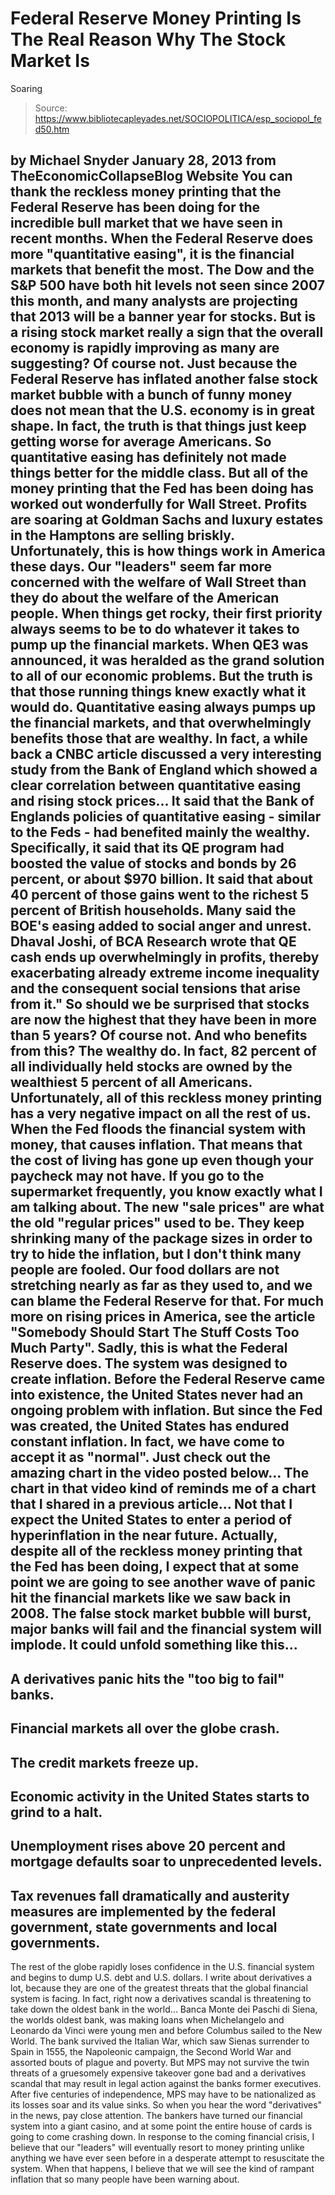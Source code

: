 # Federal Reserve Money Printing Is The Real Reason Why The Stock Market Is 
Soaring

> Source: https://www.bibliotecapleyades.net/SOCIOPOLITICA/esp_sociopol_fed50.htm

by Michael Snyder
January 28, 2013
from
TheEconomicCollapseBlog Website
You can thank the reckless money printing that
the Federal Reserve has been doing for the incredible bull market that we
have seen in recent months.
When
the Federal Reserve does more "quantitative
easing", it is the financial markets that benefit the most. The Dow and the
S&P 500 have both hit levels not seen since 2007 this month, and many
analysts are projecting that 2013 will be a banner year for stocks.
But is a rising stock market really a sign that
the overall economy is rapidly improving as many are suggesting? Of course
not.
Just because the Federal Reserve has inflated
another false stock market bubble with a bunch of
funny money does not mean
that the U.S. economy is in great shape.
In fact, the truth is that things just
keep getting worse for average Americans.
So quantitative easing has definitely not made
things better for the middle class.
But all of the money printing that the Fed has
been doing has worked out wonderfully for Wall Street. Profits are soaring
at
Goldman Sachs and luxury estates
in the Hamptons are selling briskly.
Unfortunately, this is how things work in
America these days.
Our "leaders" seem far more concerned with the welfare
of Wall Street than they do about the welfare of the American people. When
things get rocky, their first priority always seems to be to do whatever it
takes to pump up the financial markets.
When QE3 was announced, it was heralded as the
grand solution to all of our economic problems. But the truth is that those
running things knew exactly what it would do. Quantitative easing always
pumps up the financial markets, and that overwhelmingly benefits those that
are wealthy.
In fact, a while back a
CNBC article discussed a very interesting study from the Bank of England
which showed a clear correlation between quantitative easing and rising
stock prices...
It said that
the Bank of Englands policies of quantitative easing - similar to the
Feds - had benefited mainly the wealthy.
Specifically,
it said that its QE program had boosted the value of stocks and bonds by
26 percent, or about $970 billion. It said that about 40 percent of
those gains went to the richest 5 percent of British households.
Many said the
BOE's easing added to social anger and unrest. Dhaval Joshi, of BCA
Research wrote that QE cash ends up overwhelmingly in profits, thereby
exacerbating already extreme income inequality and the consequent social
tensions that arise from it."
So should we be surprised that stocks are now
the highest that they have been in more than 5 years? Of course not.
And who benefits from this? The wealthy do.
In fact,
82 percent of all individually held stocks are owned by the wealthiest 5
percent of all Americans.
Unfortunately, all of this reckless money
printing has a very negative impact on all the rest of us. When the Fed
floods the financial system with money, that causes inflation. That means
that the cost of living has gone up even though your paycheck may not have.
If you go to the supermarket frequently, you
know exactly what I am talking about. The new "sale prices" are what the old
"regular prices" used to be. They keep shrinking many of the package sizes
in order to try to hide the inflation, but I don't think many people are
fooled. Our food dollars are not stretching nearly as far as they used to,
and we can blame the Federal Reserve for that.
For much more on rising prices in America, see
the article "Somebody
Should Start The Stuff Costs Too Much Party".
Sadly, this is what the Federal Reserve does.
The system
was designed to create inflation. Before the Federal Reserve came into
existence, the United States never had an ongoing problem with inflation.
But since the Fed was created, the United States has endured constant
inflation. In fact, we have come to accept it as "normal".
Just check out the amazing chart
in the video posted below...
The chart in that video kind of reminds me of a
chart that I shared in a
previous article...
Not that I expect the United States to enter a
period of hyperinflation in the near future.
Actually, despite all of the reckless money
printing that the Fed has been doing, I expect that at some point we are
going to see another wave of panic hit the financial markets like we saw
back in 2008. The false stock market bubble will burst, major banks will
fail and the financial system will implode.
It could unfold something like this...
-
A
derivatives panic hits the "too big to fail" banks.
-
Financial markets all over the globe
crash.
-
The credit markets freeze up.
-
Economic activity in the United States
starts to grind to a halt.
-
Unemployment rises above 20 percent and
mortgage defaults soar to unprecedented levels.
-
Tax revenues fall dramatically and
austerity measures are implemented by the federal government, state
governments and local governments.
-
The rest of the globe rapidly loses
confidence in the U.S. financial system and begins to dump U.S. debt
and U.S. dollars.
I write about
derivatives a lot, because they are one of the greatest threats that the
global financial system is facing.
In fact, right now a derivatives scandal is
threatening to take down
the oldest bank in the world...
Banca Monte dei Paschi di Siena, the worlds
oldest bank, was making loans when Michelangelo and Leonardo da Vinci
were young men and before Columbus sailed to the New World.
The bank survived the Italian War, which saw
Sienas surrender to Spain in 1555, the Napoleonic campaign, the Second
World War and assorted bouts of plague and poverty.
But MPS may not survive the twin threats of
a gruesomely expensive takeover gone bad and a derivatives scandal that
may result in legal action against the banks former executives.
After five centuries of independence, MPS
may have to be nationalized as its losses soar and its value sinks.
So when you hear the word "derivatives" in the
news, pay close attention.
The bankers have turned our financial system
into a giant casino, and at some point the entire house of cards is going to
come crashing down.
In response to the coming financial crisis, I
believe that our "leaders" will eventually resort to money printing unlike
anything we have ever seen before in a desperate attempt to resuscitate the
system.
When that happens, I believe that we will see
the kind of rampant inflation that so many people have been warning about.
